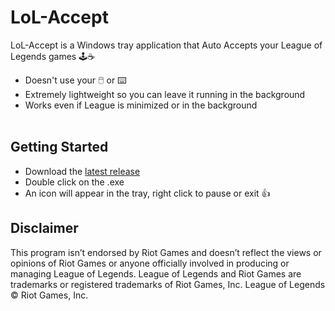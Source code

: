 <h1>
  LoL-Accept
</h1>


LoL-Accept is a Windows tray application that Auto Accepts your League of Legends games 🕹️☕ </br>
- Doesn't use your 🖱️ or ⌨️
- Extremely lightweight so you can leave it running in the background
- Works even if League is minimized or in the background </br></br>

## Getting Started
- Download the [latest release](https://github.com/iholston/lol-play/releases)
- Double click on the .exe
- An icon will appear in the tray, right click to pause or exit 👍

## Disclaimer
This program isn’t endorsed by Riot Games and doesn’t reflect the views or opinions of Riot Games or anyone officially involved in producing or managing League of Legends. League of Legends and Riot Games are trademarks or registered trademarks of Riot Games, Inc. League of Legends © Riot Games, Inc.
